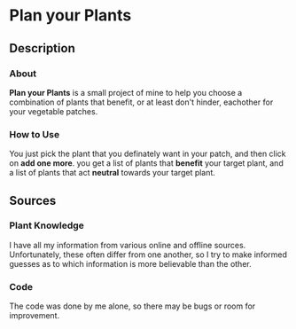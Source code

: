 # Plan your Plants
## Description
### About
**Plan your Plants** is a small project of mine to help you choose a combination of plants that benefit, or at least don't hinder, eachother for your vegetable patches.
### How to Use
You just pick the plant that you definately want in your patch, and then click on **add one more**. you get a list of plants that **benefit** your target plant, and a list of plants that act **neutral** towards your target plant.
## Sources
### Plant Knowledge
I have all my information from various online and offline sources. Unfortunately, these often differ from one another, so I try to make informed guesses as to which information is more believable than the other.
### Code
The code was done by me alone, so there may be bugs or room for improvement.
